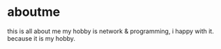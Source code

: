# aboutme
this is all about me
my hobby is network & programming, i happy with it. because it is my hobby.
